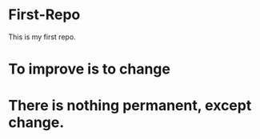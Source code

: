 # First-Repo 
This is my first repo. 

# To improve is to change

# There is nothing permanent, except change.